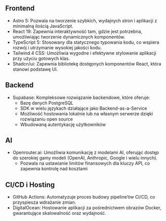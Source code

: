 ## Frontend
- Astro 5: Pozwala na tworzenie szybkich, wydajnych stron i aplikacji z minimalną ilością JavaScript.
- React 19: Zapewnia interaktywność tam, gdzie jest potrzebna, umożliwiając tworzenie dynamicznych komponentów.
- TypeScript 5: Stosowany dla statycznego typowania kodu, co wspiera rozwój i utrzymanie wysokiej jakości kodu.
- Tailwind 4 CSS: Umożliwia wygodne i efektywne stylowanie aplikacji przy użyciu gotowych klas.
- Shadcn/ui: Zapewnia bibliotekę dostępnych komponentów React, która stanowi podstawę UI.

## Backend
- Supabase: Kompleksowe rozwiązanie backendowe, które oferuje:
  - Bazę danych PostgreSQL
  - SDK w wielu językach działające jako Backend-as-a-Service
  - Możliwość hostowania lokalnie lub na własnym serwerze dzięki rozwiązaniu open source
  - Wbudowaną autentykację użytkowników

## AI
- Openrouter.ai: Umożliwia komunikację z modelami AI, oferując dostęp do szerokiej gamy modeli (OpenAI, Anthropic, Google i wielu innych).
  - Pozwala na ustawianie limitów finansowych dla kluczy API, co zapewnia kontrolę nad kosztami

## CI/CD i Hosting
- GitHub Actions: Automatyzuje proces budowy pipeline’ów CI/CD, co przyspiesza wdrażanie zmian.
- DigitalOcean: Hostowanie aplikacji za pośrednictwem obrazów Docker, gwarantujące skalowalność oraz wydajność.